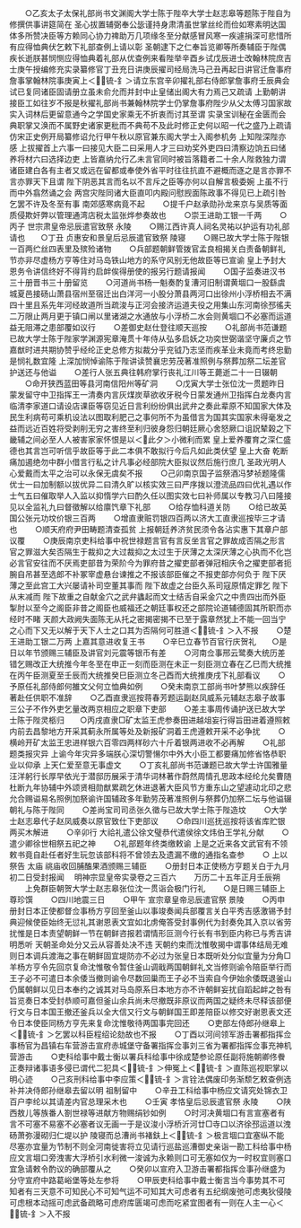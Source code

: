 <!-- { "loadSidebar": true } -->
　　○乙亥太子太保礼部尚书文渊阁大学士陈于陛卒大学士赵志皋等题陈于陛自为修撰供事讲筵简在  圣心拔置辅弼奉公毖谨持身肃清虽世掌丝纶而俭如寒素明达国体多所赞决臣等方赖同心协力禆助万几项缘冬至分献感冒风寒一疾遽捐深可悲惜所有应得恤典伏乞敕下礼部查例上请以彰  圣朝逮下之仁奉旨览卿等所奏辅臣于陛偶疾长逝朕甚悯恻应得恤典着礼部从优查例来看陛举辛酉乡试戊辰进士改翰林院庶吉士庚午授编修充实录纂修官丁丑充日讲庚辰擢司经局洗马己丑再起日讲官迁詹事府詹事掌翰林院事庚寅上＜锍-釒＞请立东宫辛卯擢礼部右侍郎掌詹事府壬辰典会试已复同诸臣固请册立虽未俞允而并封中止皇储出阁大有力焉己又疏请  上勤朝讲接臣工如往岁不报是秋擢礼部尚书兼翰林院学士仍掌詹事府陛少从父太傅习国家故实入词林后更留意通今之学国史家乘无不折衷而讨其至谓  实录宝训秘在金匮而会典职掌又涣而不属野史诸家更秕而不典苟不及此时修正史何以昭一代之盛乃上疏请仿宋正史例开局纂修诏允行甲午秋以原官兼东阁大学士入阁参机务  上知陛深陛亦感  上拔擢首上六事一曰接见大臣二曰采用人才三曰劝奖外吏四曰清察边饷五曰储养将材六曰选择边吏  上皆嘉纳允行乙未言官同时被旨落籍者二十余人陛救独力谓诸臣建白各有主者又或远在留都或奉使外省平时往往抗直不避概而逐之是言亦罪不言亦罪天下且谓  陛下阴恶其言而名以不言斥之臣等亦何以自解言极委婉  上虽不行而中外翕然诵之会  两宫灾陛同诸大臣直叩内殿问慰觊面陈政事不得见已上疏引咎乞罢不许及冬至有事  南郊感寒病竟不起
　　○提千户赵承勋孙龙来京与吴质等面质侵欺奸弊以管理通湾店税太监张烨参奏故也
　　○崇王进助工银一千两
　　○丙子  世宗肃皇帝忌辰遣官致祭  永陵
　　○赐江西许真人祠名灵祐以护运有功礼部请也　　○丁丑  贞惠安和景皇后忌辰遣官致祭  陵寝
　　○赐已故大学士陈于陛银一百两纻丝四表里及殡殓诸物
　　○兵部题朝鲜管拨官孟良相揭关白责备朝鲜礼节亦非尽虚杨方亨等住对马岛铁山地方的系守风别无他故臣等已宣谕  皇上予封大恩务令讲信终好不得背约启衅俟得册使的报另行题请报闻
　　○国子监奏进汉书三十册晋书三十册留览
　　○河道尚书杨一魁奏酌复漕河旧制谓黄堌口一股繇虞城夏邑接砀山萧县宿州至宿迁出白洋河一小股分萧县两河口出徐州小浮桥相去不满四十里且系先年河经故道所当疏浚与正河会接济运道夫役之用集山东河南徐邳徭夫二万限止两月更于镇口闸以里诸湖之水通放与小浮桥二水会则黄堌口不必塞而运道益无阻滞之患部覆如议行
　　○差御史赵仕登往顺天巡按
　　○礼部尚书范谦题已故大学士陈于陛家学渊源宪章淹贯十年侍从弘多启妖之功奕世弼谐坚守廉贞之节嘉猷时进共期协赞乎经纶正史总修方拟裁分乎兖钺乃志坚而疾革业未竟而考终忠勤是悯礼数宜隆  上深加悯悼谕陈于陛讲读赞襄忠劳茂著准照例与祭葬加祭二坛差官护送还与他谥
　　○差行人张五典往韩府掌行丧礼江川等王薨逝二十一日辍朝
　　○命开狭西蓝田等县河南信阳州等矿洞
　　○戊寅大学士张位沈一贯题昨日蒙发留守中卫指挥王一清奏内言灰煤炭草欲收牙税今日蒙发通州卫指挥白龙奏内言临清李家道口请设店课臣等窃见近日言利纷纷俱出武弁之奏此辈原不知国家大体及民生利病苟可乘机设法以图取利肥己之事何所不为虽借言为国其实国家未得毫发之益而远近百姓将受剥削无穷之害终至利归彼身怨归朝廷厥心舍怒厥口诅詋辇榖之下畿辅之间必至人人被害家家怀恨是以＜此夕＞小微利而累  皇上爱养覆育之深仁盛德也其言岂可听信乎故臣等于此二本俱不敢拟行今后凡如此类伏望  皇上大奋  乾断痛加遏绝勿中群小借言行私之计凡事必经部院大臣拟议然后施行庶几  圣政光明人心爱戴而太平之治可以永保无虞矣不报
　　○己卯南京国子监祭酒冯梦祯题隆儒优士一曰加制额以拔优异二曰清久旷以核实效三曰严序拨以澄流品四曰优礼遇以作士气五曰催取举人入监以抑惰学六曰酌久任以图实效七曰补师属以专教习八曰隆接见以全监礼九曰督徵解以给廪饩章下礼部
　　○给存恤科道关防
　　○给已故英国公张元功坟价银三百两
　　○增直隶赃罚银四百两以济大工直隶巡按毕三才请也
　　○顺天府府尹田畴题清查孤贫  上报朝廷养济贫民须令各沾实惠下其章户部议覆
　　○庚辰南京吏科给事中祝世禄题言官有言反坐言官之罪故成否隔之形言官之罪滋大矣否隔生于裁抑之大过裁抑之太过生于厌薄之太深厌薄之心执而不化岂必言官安往而不厌焉吏部昔为荣阶今为罪府昔之擢吏部者弹冠相庆令之擢吏部者扼腕自吊甚至选郎不补冢宰虚悬台谏推之不报该部臣催之不报吏部亦何负于  陛下厌薄之至此宫工大兴屡请补司空董其事而  陛下故虚之台臣久系司寇原情定罪乞  陛下从末减而  陛下故重之自献金穴之武弁蠭起而文士结舌自采金穴之中贵四出而外臣掣肘以至今之阁臣非昔之阁臣也威福还之朝廷事权还之部院论道辅德固其所职而亦经时不睹  天颜大政阙失面陈无从托之密揭密揭不已至于露章然犹上不能一回当宁之心而下又无以解于天下人士之口其为否隔何可胜道＜锍-釒＞入不报
　　○楚王进助工银二万两  上嘉其意进收复王书
　　○辛巳立春节百官行庆贺礼　　○是日以年节颁赐三辅臣及讲官刘元震等银币有差
　　○河南佥事邢云鹭奏大统历差错乞赐改正大统推今年冬至在申正一刻而臣测在未正一刻臣测立春在乙巳而大统推在丙午臣测夏至壬辰而大统推癸巳臣测立冬己酉而大统推庚戌下礼部看议
　　○予原任礼部侍郎何雒文父何立恤典如例
　　○癸未南京工部尚书叶梦熊以疾辞任著赴任供职不准辞
　　○乙酉直隶巡按蒋春芳题运副赵凤威系元辅赵志皋子故事三公子不作外吏乞量改两京相应之职章下吏部
　　○差主事周传诵护送已故大学士陈于陛灵柩归　　○丙戌直隶□矿太监王虎参奏田进越俎妄行得旨田进着遵照敕内前去昌黎地方开采其蓟永所属等处及新报矿洞着王虎遵敕开采不必争扰
　　○横岭开矿太监王忠进样银六百零四两样砂六十斤着银两进收不必再解
　　○礼部题类报灾异  上谕今年灾异多端朕心深切警愓尔中外大小臣工都要痛加修省恪恭职业以仰承  上天仁爱至意无事虚文
　　○丁亥礼部尚书范谦题已故大学士许国雅量汪洋躬行长厚早依光于潜邸历展采于清华词林著作蔚然周情孔思政本经纶允矣曹随杜断九年协辅中外颂贤相勋猷累疏乞休进退著大臣风节方重东山之望遽动北印之悲允合赐谥易名照例加祭谕许国辅政多年勤劳茂著准照例与祭葬仍加祭二坛与他谥辍朝礼与陈于陛同
　　○差尚宝司司丞张久徵与已故大学士陈于陛造坟
　　○大学士赵志皋代子赵凤威奏以原官致仕下吏部议
　　○命四川巡抚巡按将该省库贮银两买木解进
　　○辛卯行  大祫礼遣公徐文璧恭代遣侯徐文炜伯王学礼分献
　　○遣少卿徐世相祭五祀之神
　　○礼部题年终类缴敕谕  上是之近来各文武官有不领敕书竟自赴任者好生玩忽该部科将不曾领去及遗漏不缴的通指名查参
　　○  上以祭告  太庙  祧庙收回脯醢果酒颁赐三辅臣
　　○册封日本正使杨方亨题关白于九月初二日受封报闻
　明神宗显皇帝实录卷之三百六
　　万历二十五年正月壬辰朔
　　上免群臣朝贺大学士赵志皋张位沈一贯诣会极门行礼
　　○是日赐三辅臣上尊珍馔
　　○四川地震三日
　　○甲午  宣宗章皇帝忌辰遣官祭  景陵
　　○丙申册封日本正使都督佥事杨方亨回至釜山以事竣奏闻兵部覆言关白平秀吉感激锡予封典迎候使臣始终无愆礼其谢恩表文宜如北虏俺答受封事例代为封奏免其入京以省劳扰惟是日本责望朝鲜一节在朝鲜咨报若谓情形叵测今行长有书到臣内称已与秀吉讲明悉听  天朝圣命处分又云从容善处决不违  天朝约束而沈惟敬揭中谓事体结局无难则日本调兵渡海之事在朝鲜固宜堤防亦不必过为张皇日本既听处分似宜量为分角□羊杨方亨令先回京复命沈惟敬令暂住釜山调戢两国朝鲜礼文当修则谕令陪臣举行而王子必不可遣日本余倭当撤则谕令尽数回巢而王子必不当索自今伊始余倭既退釜山仍属朝鲜以见日本奉约之诚其对马岛原系日本地方亦不许朝鲜妄扰自蹈起衅之咎有旨览奏日本受封恭顺可嘉但釜山余兵尚未尽撤既非原议而两国之疑终未尽释该部便行文与日本国王撤还釜兵以全大信又行文与朝鲜国王即差陪臣以修交好谢恩表文还令日本使臣同杨方亨先来复命沈惟敬待两国事完回还
　　○吏部左侍郎孙继皋上＜锍-釒＞乞罢以科臣程绍论劾故也不报
　　○丁酉以河间领军游击署都指挥佥事杨官为昌镇右车营游击宣府赤城堡守备署指挥佥事刘三省为署都指挥佥事充神机营游击
　　○吏科给事中戴士衡以署兵科给事中徐成楚参论原任副将施朝卿佟餋正奏辩诸事语多侵已谓代二犯具＜锍-釒＞伸冤上＜锍-釒＞直陈巡视职掌以明心迹
　　○己亥刑科给事中李应策＜锍-釒＞言铨法偶废印务渐颓乞敕查例选补并决侍郎孙继皋去留以明  祖制留中
　　○辛丑工科给事中杨应文请究处锦衣卫百户李纶以其请差内官总理采木也
　　○壬寅  孝恪皇后忌辰遣官祭  永陵
　　○陕西敖儿等族番人劄世禄等进献方物赐绢钞如例
　　○时河决黄堌口有言宣塞者有言不可塞不易塞不必塞者议无画一于是议浚小浮桥沂河廿□寺口以济徐邳运道以洩砀萧弥漫砌归仁堤以护  陵寝而总漕尚书褚鈇上＜锍-釒＞极言堌口宜塞纵不能尽塞亦宜量为节制不则全河南徙害将立见请行巡盐巡漕御史亲诣一勘工科给事中杨应文言堌口旁洩害大浮桥引水利微一浚诚为永赖则口可无塞如仅为一时权宜则塞口宜急请敕令酌议的确部覆从之
　　○癸卯以宣府入卫游击署都指挥佥事孙继盛为分守宣府中路葛峪堡等处左参将
　　○甲辰吏科给事中戴士衡言当今事势其不可知者有三天意不可知民心不可知气运不可知其大可虑者有五纪纲废弛可虑夷狄侵陵可虑根本动摇可虑武备疏略可虑府库匮竭可虑而吃紧宜图者有一则在人主一心＜锍-釒＞入不报
